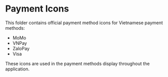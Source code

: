 # Payment Icons

This folder contains official payment method icons for Vietnamese payment methods:

- MoMo
- VNPay
- ZaloPay
- Visa

These icons are used in the payment methods display throughout the application.